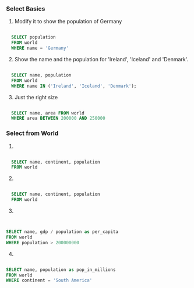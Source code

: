 ### Select Basics 

1. Modify it to show the population of Germany
```sql

  SELECT population 
  FROM world
  WHERE name = 'Germany'

```

2. Show the name and the population for 'Ireland', 'Iceland' and 'Denmark'.


```sql

  SELECT name, population 
  FROM world
  WHERE name IN ('Ireland', 'Iceland', 'Denmark');

```

3. Just the right size


```sql

  SELECT name, area FROM world
  WHERE area BETWEEN 200000 AND 250000

```

### Select from World

1.

```sql

  SELECT name, continent, population 
  FROM world

```

2.

```sql

  SELECT name, continent, population 
  FROM world

```

3.

```sql


SELECT name, gdp / population as per_capita
FROM world
WHERE population > 200000000


```

4.

```sql

SELECT name, population as pop_in_millions
FROM world
WHERE continent = 'South America'

```
